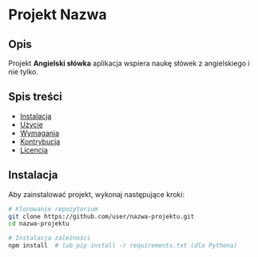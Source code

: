 # Projekt Nazwa

## Opis
Projekt **Angielski słówka** aplikacja wspiera naukę słówek z angielskiego i nie tylko.

## Spis treści
- [Instalacja](#instalacja)
- [Użycie](#użycie)
- [Wymagania](#wymagania)
- [Kontrybucja](#kontrybucja)
- [Licencja](#licencja)

## Instalacja
Aby zainstalować projekt, wykonaj następujące kroki:

```bash
# Klonowanie repozytorium
git clone https://github.com/user/nazwa-projektu.git
cd nazwa-projektu

# Instalacja zależności
npm install  # lub pip install -r requirements.txt (dla Pythona)
